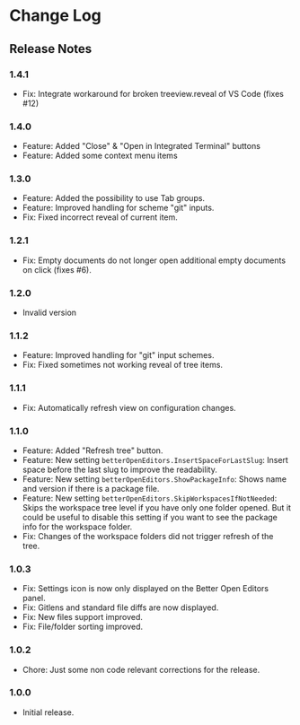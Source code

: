# Change Log

## Release Notes

### 1.4.1

 * Fix: Integrate workaround for broken treeview.reveal of VS Code (fixes #12)

### 1.4.0

 * Feature: Added "Close" & "Open in Integrated Terminal" buttons
 * Feature: Added some context menu items

### 1.3.0

 * Feature: Added the possibility to use Tab groups.
 * Feature: Improved handling for scheme "git" inputs.
 * Fix: Fixed incorrect reveal of current item.

### 1.2.1

 * Fix: Empty documents do not longer open additional empty documents on click (fixes #6).

### 1.2.0

 * Invalid version

### 1.1.2

 * Feature: Improved handling for "git" input schemes.
 * Fix: Fixed sometimes not working reveal of tree items.

### 1.1.1

 * Fix: Automatically refresh view on configuration changes.
 
### 1.1.0

 * Feature: Added "Refresh tree" button.
 * Feature: New setting `betterOpenEditors.InsertSpaceForLastSlug`: Insert space before the last slug to improve the readability.
 * Feature: New setting `betterOpenEditors.ShowPackageInfo`: Shows name and version if there is a package file.
 * Feature: New setting `betterOpenEditors.SkipWorkspacesIfNotNeeded`: Skips the workspace tree level if you have only one folder opened. But it could be useful to disable this setting if you want to see the package info for the workspace folder.
 * Fix: Changes of the workspace folders did not trigger refresh of the tree.
 
 ### 1.0.3

 * Fix: Settings icon is now only displayed on the Better Open Editors panel.
 * Fix: Gitlens and standard file diffs are now displayed.
 * Fix: New files support improved.
 * Fix: File/folder sorting improved.

### 1.0.2

 * Chore: Just some non code relevant corrections for the release.


### 1.0.0

 * Initial release.

